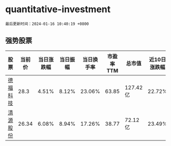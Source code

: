 # quantitative-investment

`最后更新时间：2024-01-16 10:40:19 +0800`

## 强势股票

|股票|当前价|当日涨跌幅|当日振幅|当日换手率|市盈率TTM|总市值|近10日涨跌幅|
|----|----|----|----|----|----|----|----|
|[德福科技](https://xueqiu.com/S/SZ301511)|28.3|4.51%|8.12%|23.06%|63.85|127.42亿|22.72%|
|[清源股份](https://xueqiu.com/S/SH603628)|26.34|6.08%|8.94%|17.26%|38.77|72.12亿|23.49%|
